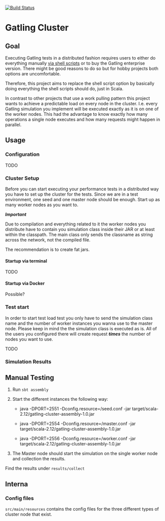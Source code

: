 [![Build Status](https://travis-ci.org/rbraeunlich/gatling-cluster.svg?branch=master)](https://travis-ci.org/rbraeunlich/gatling-cluster)

# Gatling Cluster

## Goal

Executing Gatling tests in a distributed fashion requires users to either do everything manually [via shell scripts](https://gatling.io/docs/current/cookbook/scaling_out/) or
to buy the Gatling enterprise version. There might be good reasons to do so but for hobby projects both options are uncomfortable.

Therefore, this project aims to replace the shell script option by basically doing everything the shell scripts should do, just in Scala.

In contrast to other projects that use a work pulling pattern this project wants to achieve a predictable load on every node in the cluster.
I.e. every Gatling simulation you implement will be executed exactly as it is on one of the worker nodes. This had the advantage to know exactly
how many operations a single node executes and how many requests might happen in parallel.

## Usage

### Configuration

TODO

### Cluster Setup

Before you can start executing your performance tests in a distributed way you have to set up the cluster for the tests.
Since we are in a test environment, one seed and one master node should be enough. Start up as many worker nodes as you want to.

***Important***

Due to compilation and everything related to it the worker nodes you distribute have to contain you simulation class inside their
JAR or at least within the classpath. The main class only sends the classname as string across the network, not the compiled file.

The recommendation is to create fat jars.

#### Startup via terminal

TODO

#### Startup via Docker

Possible?

### Test start

In order to start test load test you only have to send the simulation class name and the number of worker instances you wanna use to the master node.
Please keep in mind the the simulation class is executed as is. All of the users you configured there will create request ***times*** the number of nodes you want to use.

TODO

### Simulation Results

## Manual Testing

1. Run `sbt assembly`
2. Start the different instances the following way:

    * java -DPORT=2551 -Dconfig.resource=/seed.conf -jar target/scala-2.12/gatling-cluster-assembly-1.0.jar

    * java -DPORT=2554 -Dconfig.resource=/master.conf -jar target/scala-2.12/gatling-cluster-assembly-1.0.jar

    * java -DPORT=2556 -Dconfig.resource=/worker.conf -jar target/scala-2.12/gatling-cluster-assembly-1.0.jar
    
3. The Master node should start the simulation on the single worker node and collection the results.

Find the results under `results/collect`

## Interna

### Config files

`src/main/resources` contains the config files for the three different types of cluster node that exist.